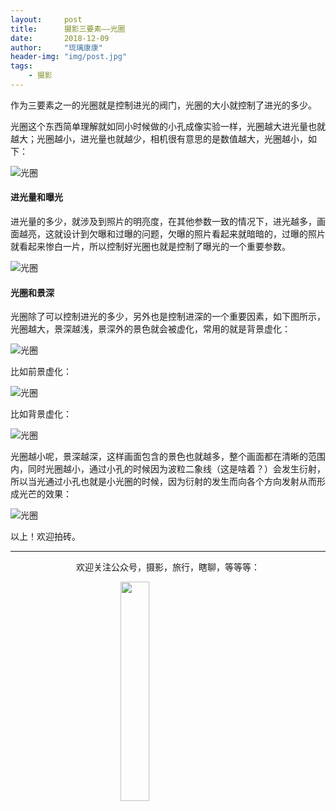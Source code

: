 ```yaml
---
layout:     post
title:      摄影三要素——光圈
date:       2018-12-09
author:     "琉璃康康"
header-img: "img/post.jpg"
tags:
    - 摄影
---
```


<style>
img{
  display:block;
  margin:0
  auto;
}
</style>

<meta name="referrer" content="never">

作为三要素之一的光圈就是控制进光的阀门，光圈的大小就控制了进光的多少。

光圈这个东西简单理解就如同小时候做的小孔成像实验一样，光圈越大进光量也就越大；光圈越小，进光量也就越少，相机很有意思的是数值越大，光圈越小，如下：

![光圈][3]


#### 进光量和曝光
进光量的多少，就涉及到照片的明亮度，在其他参数一致的情况下，进光越多，画面越亮，这就设计到欠曝和过曝的问题，欠曝的照片看起来就暗暗的，过曝的照片就看起来惨白一片，所以控制好光圈也就是控制了曝光的一个重要参数。

![光圈][4]



#### 光圈和景深
光圈除了可以控制进光的多少，另外也是控制进深的一个重要因素，如下图所示，光圈越大，景深越浅，景深外的景色就会被虚化，常用的就是背景虚化：

![光圈][5]

比如前景虚化：

![光圈][6]

比如背景虚化：

![光圈][7]

光圈越小呢，景深越深，这样画面包含的景色也就越多，整个画面都在清晰的范围内，同时光圈越小，通过小孔的时候因为波粒二象线（这是啥着？）会发生衍射，所以当光通过小孔也就是小光圈的时候，因为衍射的发生而向各个方向发射从而形成光芒的效果：

![光圈][8]

以上！欢迎拍砖。

------------
<p align="center">欢迎关注公众号，摄影，旅行，瞎聊，等等等：</p>
<img src="https://mmbiz.qpic.cn/mmbiz_jpg/QqiaFS6NT0eD1g2UjYu4VfCGHmbhgVqOAnNnJQfN7ZhRVUCopYOsfpPtIEB95VNEqu8trAxJXzGDg01ka6z6wzQ/0?wx_fmt=jpeg" width="30%" />

  [0]: https://mmbiz.qpic.cn/mmbiz_jpg/QqiaFS6NT0eCZ6gG5NJjutfc6ZHJLrS03l9SOZbtcUVZpjg7KpA8mLsSEk8FZjlicsluXXorAoDAKFBIQWDBtr0g/0?wx_fmt=jpeg
  [1]: https://mmbiz.qpic.cn/mmbiz_jpg/QqiaFS6NT0eAoGfjsaJt2NQ0a9AKmrIRoR9gKlX1I78Z4AoPtjyEPM56slw9gAQBdAHjHckbw4h93FvVVATBuLQ/0?wx_fmt=jpeg
  [2]: https://mmbiz.qpic.cn/mmbiz_jpg/QqiaFS6NT0eD3anvFetwgNHv3X1AiaXIzWPvazEMIEralm9vs42XsVfoniaXRCSkSpNpz9icsIYFgq84Eic2whLdAfg/0?wx_fmt=jpeg
  [3]: https://mmbiz.qpic.cn/mmbiz_jpg/QqiaFS6NT0eDvVZM2NoYpb2JEDDPJQrHxDSM59micwAeV5bIOIiaKRNkwPYbAVR9F046s3on6mR2Vp1sE4ZkibNIsw/0?wx_fmt=jpeg
  [4]: https://mmbiz.qpic.cn/mmbiz_jpg/QqiaFS6NT0eBp960Ttlyz8ncV3LjUlrFHWzB38AiaOxvH9Mvoibfj9bph9rqxdv5xvzNFIMKdazHc3mLAUXeVLaAQ/0?wx_fmt=jpeg
  [5]: https://mmbiz.qpic.cn/mmbiz_jpg/QqiaFS6NT0eBp960Ttlyz8ncV3LjUlrFHsiaNxvAMVRSf7Bwiayhkq38uVWpW1fN9OfdvNVOfAuSm4Y9UMykibG0KA/0?wx_fmt=jpeg
  [6]: https://mmbiz.qpic.cn/mmbiz_jpg/QqiaFS6NT0eBp960Ttlyz8ncV3LjUlrFHLCwwWPMpAdfhnZIQFXibJ9eJGqm7qkA1z4qMYeMYuj8x9EIbKMh2u1Q/0?wx_fmt=jpeg
  [7]: https://mmbiz.qpic.cn/mmbiz_jpg/QqiaFS6NT0eBp960Ttlyz8ncV3LjUlrFHyf73MUS7ibibHQfwrrPjywoCpWjUOHpDsE47GLx3v4icMibIJKfWL6r4lw/0?wx_fmt=jpeg
  [8]: https://mmbiz.qpic.cn/mmbiz_jpg/QqiaFS6NT0eBaUcfPtQIjuRjpWvjkF9ybhuiaxdKqoH0MiciapiaeibsG0Gnf0jOYibOQfCVM4K7owHCibialjUgOxeOIRg/0?wx_fmt=jpeg



